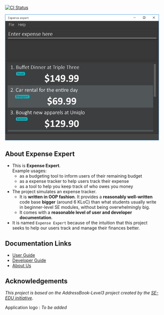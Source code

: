 [![CI Status](https://github.com/AY2122S2-CS2103T-W09-3/tp/workflows/Java%20CI/badge.svg)](https://github.com/AY2122S2-CS2103T-W09-3/tp/actions)

![Ui](docs/images/Ui.png)

## About Expense Expert

- This is **Expense Expert**.<br>
  Example usages:
  - as a budgeting tool to inform users of their remaining budget
  - as a expense tracker to help users track their expense
  - as a tool to help you keep track of who owes you money
- The project simulates an expense tracker.
  - It is **written in OOP fashion**. It provides a **reasonably well-written** code base **bigger** (around 6 KLoC) than what students usually write in beginner-level SE modules, without being overwhelmingly big.
  - It comes with a **reasonable level of user and developer documentation**.
- It is named `Expense Expert` because of the intuition that this project seeks to help our users track and manage their finances better.

## Documentation Links

* [User Guide](docs/UserGuide.md)
* [Developer Guide](docs/DeveloperGuide.md)
* [About Us](docs/AboutUs.md)

## Acknowledgements

_This project is based on the AddressBook-Level3 project created by the [SE-EDU initiative](https://se-education.org)._
 
Application logo : _To be added_
